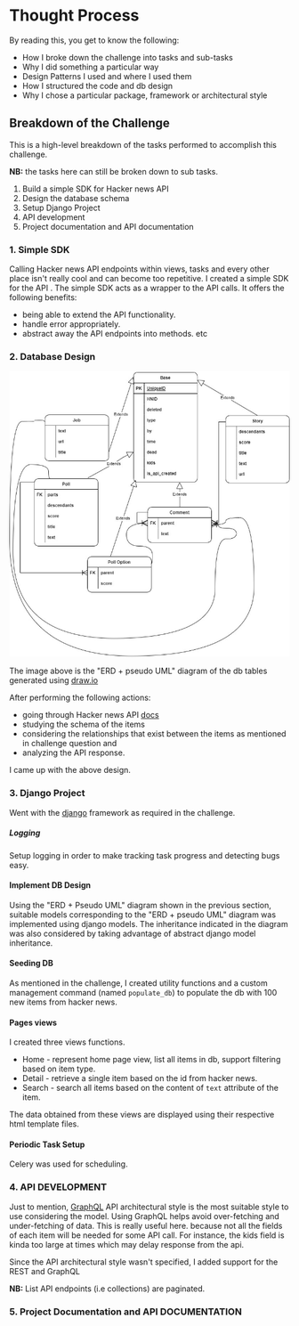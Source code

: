 # Thought Process

By reading this, you get to know the following:
- How I broke down the challenge into tasks and sub-tasks
- Why I did something a particular way
- Design Patterns I used and where I used them
- How I structured the code and db design
- Why I chose a particular package, framework or architectural style


## Breakdown of the Challenge
This is a high-level breakdown of the tasks performed to accomplish this challenge.

**NB:** the tasks here can still be broken down to sub tasks.

1. Build a simple SDK for Hacker news API
2. Design the database schema
3. Setup Django Project
4. API development
5. Project documentation and API documentation

### 1. Simple SDK
Calling Hacker news API endpoints within views, tasks and every other place isn't really cool and can become too repetitive. I created a simple SDK for the API . The simple SDK acts as a wrapper to the API calls. It offers the following benefits:
- being able to extend the API functionality.
- handle error appropriately.
- abstract away the API endpoints into methods.
etc

### 2. Database Design
![Database Design Schema](/docs/db.jpg)

The image above is the "ERD + pseudo UML" diagram of the db tables generated using [draw.io](https://draw.io)

After performing the following actions:
- going through Hacker news API [docs](https://hackernews.api-docs.io/)
- studying the schema of the items
- considering the relationships that exist between the items as mentioned in challenge question and 
- analyzing the API response.

I came up with the above design.

### 3. Django Project
Went with the [django](https://django.org) framework as required in the challenge.
##### Logging
Setup logging in order to make tracking task progress and detecting bugs easy.

#### Implement DB Design
Using the "ERD + Pseudo UML" diagram shown in the previous section, suitable models corresponding to the "ERD + pseudo UML" diagram was implemented using django models. The inheritance indicated in the diagram was also considered by taking advantage of abstract django model inheritance.

#### Seeding DB
As mentioned in the challenge, I created utility functions and a custom  management command (named `populate_db`) to populate the db with 100 new items from hacker news.
#### Pages views
I created three views functions.
- Home - represent home page view, list all items in db, support filtering based on item type.
- Detail - retrieve a single item based on the id from hacker news.
- Search - search all items based on the  content of `text` attribute of the item.

The data obtained from these views are displayed using their respective html template files.

#### Periodic Task Setup
Celery was used for scheduling.

### 4. API DEVELOPMENT
Just to mention, [GraphQL](https://graphql.org/) API architectural style is the most suitable style to use considering the model. Using GraphQL helps avoid over-fetching and under-fetching of data. This is really useful here. because not all the fields of each item will be needed for some API call. For instance, the kids field is kinda too large at times which may delay response from the api.

Since the API architectural style wasn't specified, I added support for the REST and GraphQL

**NB:** List API endpoints (i.e collections) are paginated.

### 5. Project Documentation and API DOCUMENTATION